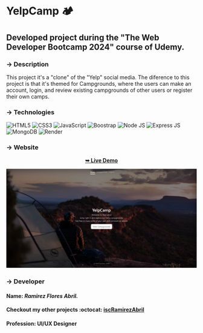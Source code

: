 # YelpCamp 🏕️
## Developed project during the "The Web Developer Bootcamp 2024" course of Udemy.

### -> Description
This project it's a "clone" of the "Yelp" social media. The diference to this project is that it's themed for Campgrounds, where the users can make an account, login, and review existing campgrounds of other users or register their own camps.

### -> Technologies
![HTML5](https://img.shields.io/badge/html5-%23E34F26.svg?style=for-the-badge&logo=html5&logoColor=white) ![CSS3](https://img.shields.io/badge/css3-%231572B6.svg?style=for-the-badge&logo=css3&logoColor=white) ![JavaScript](https://img.shields.io/badge/javascript-%23323330.svg?style=for-the-badge&logo=javascript&logoColor=%23F7DF1E) ![Boostrap](https://img.shields.io/badge/Bootstrap-563D7C?style=for-the-badge&logo=bootstrap&logoColor=white) ![Node JS](https://img.shields.io/badge/Node%20js-339933?style=for-the-badge&logo=nodedotjs&logoColor=white) ![Express JS](https://img.shields.io/badge/Express%20js-000000?style=for-the-badge&logo=express&logoColor=white) ![MongoDB](https://img.shields.io/badge/MongoDB-4EA94B?style=for-the-badge&logo=mongodb&logoColor=white) ![Render](https://img.shields.io/badge/Render-46E3B7?style=for-the-badge&logo=render&logoColor=white)

### -> Website
<div align="center">
  <a href="https://yelpcamp-xup4.onrender.com/"><strong>➥ Live Demo</strong></a>
</div>

![YelpCamp Website](./readme-images/readme-img.jpg)
  
### -> Developer
#### **Name**: _Ramirez Flores Abril._
#### **Checkout my other projects** :octocat: [iscRamirezAbril](https://github.com/iscRamirezAbril)
#### **Profession**: UI/UX Designer